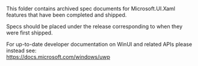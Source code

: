 This folder contains archived spec documents for Microsoft.UI.Xaml features that have been completed and shipped.

Specs should be placed under the release corresponding to when they were first shipped.

For up-to-date developer documentation on WinUI and related APIs please instead see:  
https://docs.microsoft.com/windows/uwp
